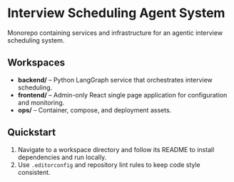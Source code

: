 # Interview Scheduling Agent System

Monorepo containing services and infrastructure for an agentic interview scheduling system.

## Workspaces
- **backend/** – Python LangGraph service that orchestrates interview scheduling.
- **frontend/** – Admin-only React single page application for configuration and monitoring.
- **ops/** – Container, compose, and deployment assets.

## Quickstart
1. Navigate to a workspace directory and follow its README to install dependencies and run locally.
2. Use `.editorconfig` and repository lint rules to keep code style consistent.


